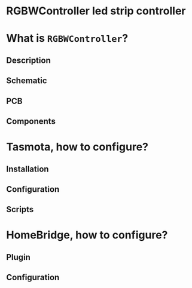 RGBWController led strip controller
===================================

# What is `RGBWController`?
## Description
## Schematic
## PCB
## Components

# Tasmota, how to configure?
## Installation
## Configuration
## Scripts

# HomeBridge, how to configure?
## Plugin
## Configuration